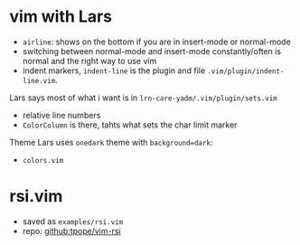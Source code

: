 # vim with Lars

* `airline`: shows on the bottom if you are in insert-mode or normal-mode
* switching between normal-mode and insert-mode constantly/often is normal and the right way to use vim
* indent markers, `indent-line` is the plugin and file `.vim/plugin/indent-line.vim`. 

Lars says most of what i want is in `lrn-care-yadm/.vim/plugin/sets.vim`
  * relative line numbers
  * `ColorColumn` is there, tahts what sets the char limit marker

Theme Lars uses `onedark` theme with `background=dark`:
  * `colors.vim`

# rsi.vim

 * saved as `examples/rsi.vim`
 * repo: [github:tpope/vim-rsi](https://github.com/tpope/vim-rsi)

